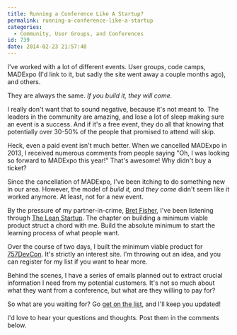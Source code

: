 ```yaml
---
title: Running a Conference Like A Startup?
permalink: running-a-conference-like-a-startup
categories:
  - Community, User Groups, and Conferences
id: 739
date: 2014-02-23 21:57:40
---
```


I've worked with a lot of different events.  User groups, code camps, MADExpo (I'd link to it, but sadly the site went away a couple months ago), and others.

They are always the same.  *If you build it, they will come.*

I really don't want that to sound negative, because it's not meant to.  The leaders in the community are amazing, and lose a lot of sleep making sure an event is a success.  And if it's a free event, they do all that knowing that potentially over 30-50% of the people that promised to attend will skip.

Heck, even a paid event isn't much better.  When we cancelled MADExpo in 2013, I received numerous comments from people saying "Oh, I was looking so forward to MADExpo this year!"  That's awesome!  Why didn't buy a ticket?  

Since the cancellation of MADExpo, I've been itching to do something new in our area.  However, the model of *build it, and they come* didn't seem like it worked anymore.  At least, not for a new event.

By the pressure of my partner-in-crime, [Bret Fisher](http://fishbrains.com), I've been listening through [The Lean Startup](http://www.amazon.com/gp/product/B004J4XGN6/ref=as_li_ss_tl?ie=UTF8&camp=1789&creative=390957&creativeASIN=B004J4XGN6&linkCode=as2&tag=kevgr-20).  The chapter on building a minimum viable product struct a chord with me.  Build the absolute minimum to start the learning process of what people want.

Over the course of two days, I built the minimum viable product for [757DevCon](http://757devcon.com).  It's strictly an interest site.  I'm throwing out an idea, and you can register for my list if you want to hear more.

Behind the scenes, I have a series of emails planned out to extract crucial information I need from my potential customers.  It's not so much about what they want from a conference, but what are they willing to pay for?

So what are you waiting for?  Go [get on the list](http://757devcon.com), and I'll keep you updated!

I'd love to hear your questions and thoughts.  Post them in the comments below.





